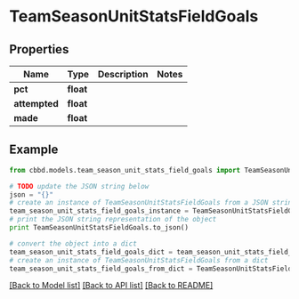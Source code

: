 # TeamSeasonUnitStatsFieldGoals


## Properties
Name | Type | Description | Notes
------------ | ------------- | ------------- | -------------
**pct** | **float** |  | 
**attempted** | **float** |  | 
**made** | **float** |  | 

## Example

```python
from cbbd.models.team_season_unit_stats_field_goals import TeamSeasonUnitStatsFieldGoals

# TODO update the JSON string below
json = "{}"
# create an instance of TeamSeasonUnitStatsFieldGoals from a JSON string
team_season_unit_stats_field_goals_instance = TeamSeasonUnitStatsFieldGoals.from_json(json)
# print the JSON string representation of the object
print TeamSeasonUnitStatsFieldGoals.to_json()

# convert the object into a dict
team_season_unit_stats_field_goals_dict = team_season_unit_stats_field_goals_instance.to_dict()
# create an instance of TeamSeasonUnitStatsFieldGoals from a dict
team_season_unit_stats_field_goals_from_dict = TeamSeasonUnitStatsFieldGoals.from_dict(team_season_unit_stats_field_goals_dict)
```
[[Back to Model list]](../README.md#documentation-for-models) [[Back to API list]](../README.md#documentation-for-api-endpoints) [[Back to README]](../README.md)


